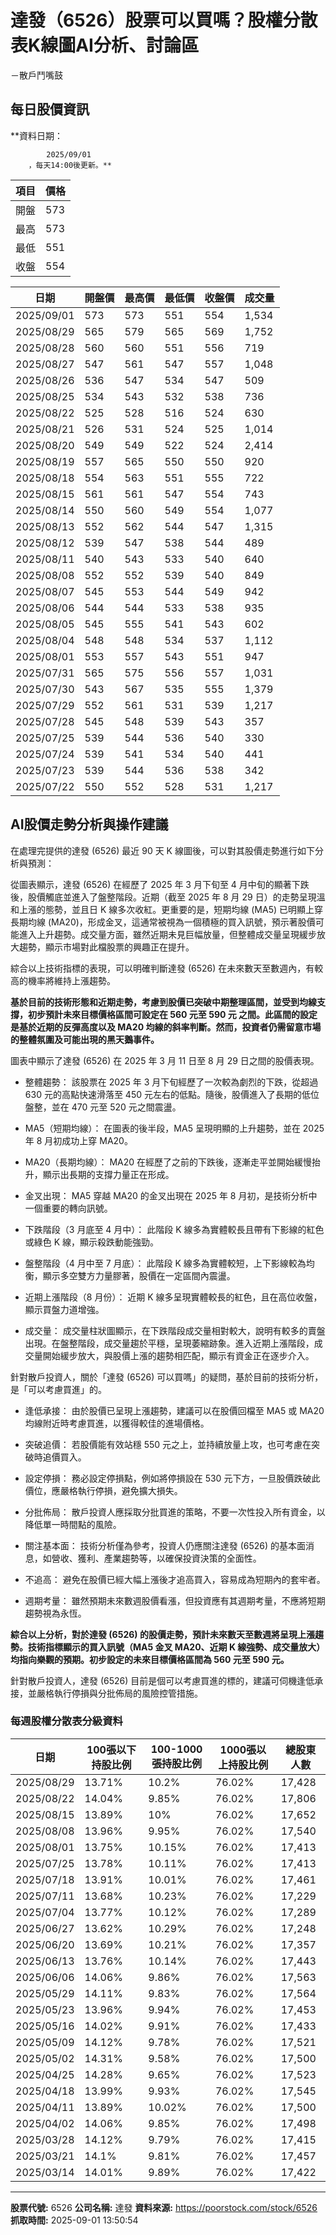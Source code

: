 # 達發（6526）股票可以買嗎？股權分散表K線圖AI分析、討論區
－散戶鬥嘴鼓

## 每日股價資訊

**資料日期：
        
            2025/09/01
        ，每天14:00後更新。**

| 項目 | 價格 |
|------|------|
| 開盤 | 573 |
| 最高 | 573 |
| 最低 | 551 |
| 收盤 | 554 |

| 日期 | 開盤價 | 最高價 | 最低價 | 收盤價 | 成交量 |
|------|--------|--------|--------|--------|--------|
| 2025/09/01 | 573 | 573 | 551 | 554 | 1,534 |
| 2025/08/29 | 565 | 579 | 565 | 569 | 1,752 |
| 2025/08/28 | 560 | 560 | 551 | 556 | 719 |
| 2025/08/27 | 547 | 561 | 547 | 557 | 1,048 |
| 2025/08/26 | 536 | 547 | 534 | 547 | 509 |
| 2025/08/25 | 534 | 543 | 532 | 538 | 736 |
| 2025/08/22 | 525 | 528 | 516 | 524 | 630 |
| 2025/08/21 | 526 | 531 | 524 | 525 | 1,014 |
| 2025/08/20 | 549 | 549 | 522 | 524 | 2,414 |
| 2025/08/19 | 557 | 565 | 550 | 550 | 920 |
| 2025/08/18 | 554 | 563 | 551 | 555 | 722 |
| 2025/08/15 | 561 | 561 | 547 | 554 | 743 |
| 2025/08/14 | 550 | 560 | 549 | 554 | 1,077 |
| 2025/08/13 | 552 | 562 | 544 | 547 | 1,315 |
| 2025/08/12 | 539 | 547 | 538 | 544 | 489 |
| 2025/08/11 | 540 | 543 | 533 | 540 | 640 |
| 2025/08/08 | 552 | 552 | 539 | 540 | 849 |
| 2025/08/07 | 545 | 553 | 544 | 549 | 942 |
| 2025/08/06 | 544 | 544 | 533 | 538 | 935 |
| 2025/08/05 | 545 | 555 | 541 | 543 | 602 |
| 2025/08/04 | 548 | 548 | 534 | 537 | 1,112 |
| 2025/08/01 | 553 | 557 | 543 | 551 | 947 |
| 2025/07/31 | 565 | 575 | 556 | 557 | 1,031 |
| 2025/07/30 | 543 | 567 | 535 | 555 | 1,379 |
| 2025/07/29 | 552 | 561 | 531 | 539 | 1,217 |
| 2025/07/28 | 545 | 548 | 539 | 543 | 357 |
| 2025/07/25 | 539 | 544 | 536 | 540 | 330 |
| 2025/07/24 | 539 | 541 | 534 | 540 | 441 |
| 2025/07/23 | 539 | 544 | 536 | 538 | 342 |
| 2025/07/22 | 550 | 552 | 528 | 531 | 1,217 |

## AI股價走勢分析與操作建議

在處理完提供的達發 (6526) 最近 90 天 K 線圖後，可以對其股價走勢進行如下分析與預測：

從圖表顯示，達發 (6526) 在經歷了 2025 年 3 月下旬至 4 月中旬的顯著下跌後，股價觸底並進入了盤整階段。近期（截至 2025 年 8 月 29 日）的走勢呈現溫和上漲的態勢，並且日 K 線多次收紅。更重要的是，短期均線 (MA5) 已明顯上穿長期均線 (MA20)，形成金叉，這通常被視為一個積極的買入訊號，預示著股價可能進入上升趨勢。成交量方面，雖然近期未見巨幅放量，但整體成交量呈現緩步放大趨勢，顯示市場對此檔股票的興趣正在提升。

綜合以上技術指標的表現，可以明確判斷達發 (6526) 在未來數天至數週內，有較高的機率將維持上漲趨勢。

**基於目前的技術形態和近期走勢，考慮到股價已突破中期整理區間，並受到均線支撐，初步預計未來目標價格區間可設定在 560 元至 590 元 之間。此區間的設定是基於近期的反彈高度以及 MA20 均線的斜率判斷。然而，投資者仍需留意市場的整體氛圍及可能出現的黑天鵝事件。**

圖表中顯示了達發 (6526) 在 2025 年 3 月 11 日至 8 月 29 日之間的股價表現。

*   整體趨勢： 該股票在 2025 年 3 月下旬經歷了一次較為劇烈的下跌，從超過 630 元的高點快速滑落至 450 元左右的低點。隨後，股價進入了長期的低位盤整，並在 470 元至 520 元之間震盪。

*   MA5（短期均線）： 在圖表的後半段，MA5 呈現明顯的上升趨勢，並在 2025 年 8 月初成功上穿 MA20。

*   MA20（長期均線）： MA20 在經歷了之前的下跌後，逐漸走平並開始緩慢抬升，顯示出長期的支撐力量正在形成。

*   金叉出現： MA5 穿越 MA20 的金叉出現在 2025 年 8 月初，是技術分析中一個重要的轉向訊號。

*   下跌階段（3 月底至 4 月中）： 此階段 K 線多為實體較長且帶有下影線的紅色或綠色 K 線，顯示殺跌動能強勁。

*   盤整階段（4 月中至 7 月底）： 此階段 K 線多為實體較短，上下影線較為均衡，顯示多空雙方力量膠著，股價在一定區間內震盪。

*   近期上漲階段（8 月份）： 近期 K 線多呈現實體較長的紅色，且在高位收盤，顯示買盤力道增強。

*   成交量： 成交量柱狀圖顯示，在下跌階段成交量相對較大，說明有較多的賣盤出現。在盤整階段，成交量趨於平穩，呈現萎縮跡象。進入近期上漲階段，成交量開始緩步放大，與股價上漲的趨勢相匹配，顯示有資金正在逐步介入。

針對散戶投資人，關於「達發 (6526) 可以買嗎」的疑問，基於目前的技術分析，是「可以考慮買進」的。

*   逢低承接： 由於股價已呈現上漲趨勢，建議可以在股價回檔至 MA5 或 MA20 均線附近時考慮買進，以獲得較佳的進場價格。

*   突破追價： 若股價能有效站穩 550 元之上，並持續放量上攻，也可考慮在突破時追價買入。

*   設定停損： 務必設定停損點，例如將停損設在 530 元下方，一旦股價跌破此價位，應嚴格執行停損，避免擴大損失。

*   分批佈局： 散戶投資人應採取分批買進的策略，不要一次性投入所有資金，以降低單一時間點的風險。

*   關注基本面： 技術分析僅為參考，投資人仍應關注達發 (6526) 的基本面消息，如營收、獲利、產業趨勢等，以確保投資決策的全面性。

*   不追高： 避免在股價已經大幅上漲後才追高買入，容易成為短期內的套牢者。

*   週期考量： 雖然預期未來數週股價看漲，但投資應有其週期考量，不應將短期趨勢視為永恆。

**綜合以上分析，對於達發 (6526) 的股價走勢，預計未來數天至數週將呈現上漲趨勢。技術指標顯示的買入訊號（MA5 金叉 MA20、近期 K 線強勢、成交量放大）均指向樂觀的預期。初步設定的未來目標價格區間為 560 元至 590 元。**

針對散戶投資人，達發 (6526) 目前是個可以考慮買進的標的，建議可伺機逢低承接，並嚴格執行停損與分批佈局的風險控管措施。

### 每週股權分散表分級資料

| 日期 | 100張以下持股比例 | 100-1000張持股比例 | 1000張以上持股比例 | 總股東人數 |
|------|-------------------|--------------------|--------------------|----------|
| 2025/08/29 | 13.71% | 10.2% | 76.02% | 17,428 |
| 2025/08/22 | 14.04% | 9.85% | 76.02% | 17,806 |
| 2025/08/15 | 13.89% | 10% | 76.02% | 17,652 |
| 2025/08/08 | 13.96% | 9.95% | 76.02% | 17,540 |
| 2025/08/01 | 13.75% | 10.15% | 76.02% | 17,413 |
| 2025/07/25 | 13.78% | 10.11% | 76.02% | 17,413 |
| 2025/07/18 | 13.91% | 10.01% | 76.02% | 17,461 |
| 2025/07/11 | 13.68% | 10.23% | 76.02% | 17,229 |
| 2025/07/04 | 13.77% | 10.12% | 76.02% | 17,289 |
| 2025/06/27 | 13.62% | 10.29% | 76.02% | 17,248 |
| 2025/06/20 | 13.69% | 10.21% | 76.02% | 17,357 |
| 2025/06/13 | 13.76% | 10.14% | 76.02% | 17,443 |
| 2025/06/06 | 14.06% | 9.86% | 76.02% | 17,563 |
| 2025/05/29 | 14.11% | 9.83% | 76.02% | 17,564 |
| 2025/05/23 | 13.96% | 9.94% | 76.02% | 17,453 |
| 2025/05/16 | 14.02% | 9.91% | 76.02% | 17,433 |
| 2025/05/09 | 14.12% | 9.78% | 76.02% | 17,521 |
| 2025/05/02 | 14.31% | 9.58% | 76.02% | 17,500 |
| 2025/04/25 | 14.28% | 9.65% | 76.02% | 17,523 |
| 2025/04/18 | 13.99% | 9.93% | 76.02% | 17,545 |
| 2025/04/11 | 13.89% | 10.02% | 76.02% | 17,500 |
| 2025/04/02 | 14.06% | 9.85% | 76.02% | 17,498 |
| 2025/03/28 | 14.12% | 9.79% | 76.02% | 17,415 |
| 2025/03/21 | 14.1% | 9.81% | 76.02% | 17,457 |
| 2025/03/14 | 14.01% | 9.89% | 76.02% | 17,422 |

---

**股票代號:** 6526
**公司名稱:** 達發
**資料來源:** https://poorstock.com/stock/6526
**抓取時間:** 2025-09-01 13:50:54